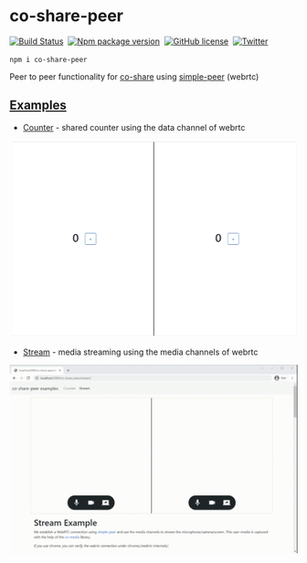 # co-share-peer

[![Build Status](https://img.shields.io/github/workflow/status/cocoss-org/co-share-peer/Depolyment)](https://github.com/cocoss-org/co-share-peer/actions)&nbsp;
[![Npm package version](https://badgen.net/npm/v/co-share-peer)](https://npmjs.com/package/co-share-peer)&nbsp;
[![GitHub license](https://img.shields.io/github/license/cocoss-org/co-share-peer.svg)](https://github.com/cocoss-org/co-share-peer/blob/master/LICENSE)&nbsp;
[![Twitter](https://badgen.net/badge/icon/twitter?icon=twitter&label)](https://twitter.com/BelaBohlender)

`npm i co-share-peer`

Peer to peer functionality for [co-share](https://github.com/cocoss-org/co-share) using [simple-peer](https://github.com/feross/simple-peer) (webrtc)

## [Examples](https://cocoss-org.github.io/co-share-peer/)

-   [Counter](https://cocoss-org.github.io/co-share-peer/counter) - shared counter using the data channel of webrtc

![Counter Example](counter-example.gif)

-   [Stream](https://cocoss-org.github.io/co-share-peer/stream) - media streaming using the media channels of webrtc

![Stream Example](stream-example.gif)
